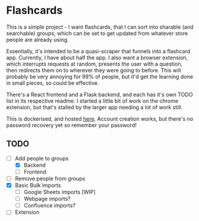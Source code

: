 # Flashcards

This is a simple project - I want flashcards, that I can sort into sharable (and searchable) groups, which can be set to get updated from whatever store people are already using.

Essentially, it's intended to be a quasi-scraper that funnels into a flashcard app.
Currently, I have about half the app.
I also want a browser extension, which interrupts requests at random, presents the user with a question, then redirects them on to wherever they were going to before. This will probably be very annoying for 99% of people, but it'd get the learning done in small pieces, so could be effective.

There's a React frontend and a Flask backend, and each has it's own TODO list in its respective readme. I started a little bit of work on the chrome extension, but that's stalled by the larger app needing a lot of work still.

This is dockerised, and hosted [here](https://flashcards.wildjames.com). Account creation works, but there's no password recovery yet so remember your password!

## TODO

- [ ] Add people to groups
  - [x] Backend
  - [ ] Frontend
- [ ] Remove people from groups
- [x] Basic Bulk imports
  - [ ] Google Sheets imports \[WIP\]
  - [ ] Webpage imports?
  - [ ] Confluence imports?
- [ ] Extension
